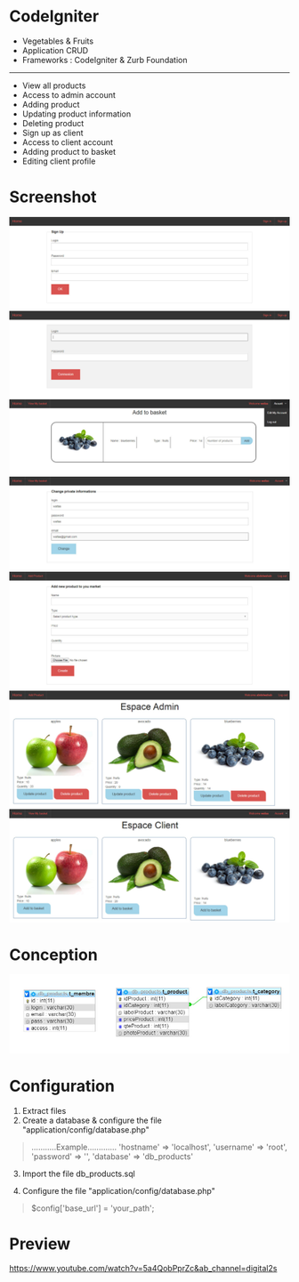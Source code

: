 # CodeIgniter

- Vegetables &amp; Fruits
- Application CRUD
- Frameworks :  CodeIgniter & Zurb Foundation
-------------------------------------------------------------------	
	
- View all products
- Access to admin account
- Adding product
- Updating product information
- Deleting product
- Sign up as client
- Access to client account
- Adding product to basket
- Editing client profile

# Screenshot
![Signup](screenshot/signup.jpg)
![Signin](screenshot/signin.jpg)
![Add Basket](screenshot/add_basket.jpg)
![Edit Account](screenshot/edit_account.jpg)
![Form Admin](screenshot/form_admin.jpg)
![Table Admin](screenshot/table_admin.jpg)
![Table Client](screenshot/table_client.jpg)

# Conception
![Conception](screenshot/conception.jpg)



# Configuration
1. Extract files
2. Create a database & configure the file "application/config/database.php" 
>...........Example.............
  'hostname' => 'localhost',
	'username' => 'root',
	'password' => '',
	'database' => 'db_products'

3. Import the file db_products.sql

4. Configure the file "application/config/database.php"

> $config['base_url'] = 'your_path'; 


# Preview
https://www.youtube.com/watch?v=5a4QobPprZc&ab_channel=digital2s
